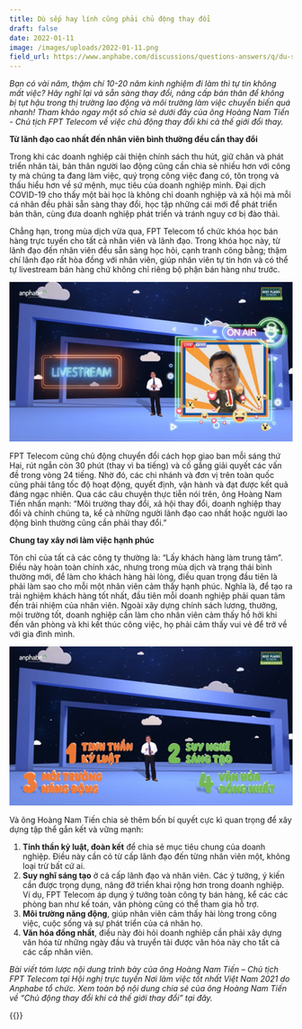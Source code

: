 ```yaml
---
title: Dù sếp hay lính cũng phải chủ động thay đổi
draft: false
date: 2022-01-11
image: /images/uploads/2022-01-11.png
field_url: https://www.anphabe.com/discussions/questions-answers/q/du-sep-hay-linh-cung-phai-chu-dong-thay-doi/40529/answer
---
```

*Bạn có vài năm, thậm chí 10-20 năm kinh nghiệm đi làm thì tự tin không mất việc? Hãy nghĩ lại và sẵn sàng thay đổi, nâng cấp bản thân để không bị tụt hậu trong thị trường lao động và môi trường làm việc chuyển biến quá nhanh! Tham khảo ngay một số chia sẻ dưới đây của ông Hoàng Nam Tiến - Chủ tịch FPT Telecom về việc chủ động thay đổi khi cả thế giới đổi thay.*

**Từ lãnh đạo cao nhất đến nhân viên bình thường đều cần thay đổi**

Trong khi các doanh nghiệp cải thiện chính sách thu hút, giữ chân và phát triển nhân tài, bản thân người lao động cũng cần chia sẻ nhiều hơn với công ty mà chúng ta đang làm việc, quý trọng công việc đang có, tôn trọng và thấu hiểu hơn về sứ mệnh, mục tiêu của doanh nghiệp mình. Đại dịch COVID-19 cho thấy một bài học là không chỉ doanh nghiệp và xã hội mà mỗi cá nhân đều phải sẵn sàng thay đổi, học tập những cái mới để phát triển bản thân, cùng đưa doanh nghiệp phát triển và tránh nguy cơ bị đào thải.

Chẳng hạn, trong mùa dịch vừa qua, FPT Telecom tổ chức khóa học bán hàng trực tuyến cho tất cả nhân viên và lãnh đạo. Trong khóa học này, từ lãnh đạo đến nhân viên đều sẵn sàng học hỏi, cạnh tranh công bằng; thậm chí lãnh đạo rất hòa đồng với nhân viên, giúp nhân viên tự tin hơn và có thể tự livestream bán hàng chứ không chỉ riêng bộ phận bán hàng như trước.

![Chương trình Livestream bán hàng](/images/uploads/2022-01-11-1-.png "Chương trình Livestream bán hàng")

FPT Telecom cũng chủ động chuyển đổi cách họp giao ban mỗi sáng thứ Hai, rút ngắn còn 30 phút (thay vì ba tiếng) và cố gắng giải quyết các vấn đề trong vòng 24 tiếng. Nhờ đó, các chi nhánh và đơn vị trên toàn quốc cũng phải tăng tốc độ hoạt động, quyết định, vận hành và đạt được kết quả đáng ngạc nhiên. Qua các câu chuyện thực tiễn nói trên, ông Hoàng Nam Tiến nhấn mạnh: “Môi trường thay đổi, xã hội thay đổi, doanh nghiệp thay đổi và chính chúng ta, kể cả những người lãnh đạo cao nhất hoặc người lao động bình thường cũng cần phải thay đổi.”

**Chung tay xây nơi làm việc hạnh phúc**

Tôn chỉ của tất cả các công ty thường là: “Lấy khách hàng làm trung tâm”. Điều này hoàn toàn chính xác, nhưng trong mùa dịch và trạng thái bình thường mới, để làm cho khách hàng hài lòng, điều quan trọng đầu tiên là phải làm sao cho mỗi một nhân viên cảm thấy hạnh phúc. Nghĩa là, để tạo ra trải nghiệm khách hàng tốt nhất, đầu tiên mỗi doanh nghiệp phải quan tâm đến trải nhiệm của nhân viên. Ngoài xây dựng chính sách lương, thưởng, môi trường tốt, doanh nghiệp cần làm cho nhân viên cảm thấy hồ hởi khi đến văn phòng và khi kết thúc công việc, họ phải cảm thấy vui vẻ để trở về với gia đình mình.

![4 bí quyết quan trọng để xây dựng tập thể gắn kết và vững mạnh](/images/uploads/2022-01-11-3-.png "4 bí quyết quan trọng để xây dựng tập thể gắn kết và vững mạnh")

Và ông Hoàng Nam Tiến chia sẻ thêm bốn bí quyết cực kì quan trọng để xây dựng tập thể gắn kết và vững mạnh:

1. **Tinh thần kỷ luật, đoàn kết** để chia sẻ mục tiêu chung của doanh nghiệp. Điều này cần có từ cấp lãnh đạo đến từng nhân viên một, không loại trừ bất cứ ai.
2. **Suy nghĩ sáng tạo** ở cả cấp lãnh đạo và nhân viên. Các ý tưởng, ý kiến cần được trọng dụng, nâng đỡ triển khai rộng hơn trong doanh nghiệp. Ví dụ, FPT Telecom áp dụng ý tưởng toàn công ty bán hàng, kể các các phòng ban như kế toán, văn phòng cũng có thể tham gia hỗ trợ.
3. **Môi trường năng động**, giúp nhân viên cảm thấy hài lòng trong công việc, cuộc sống và sự phát triển của cá nhân họ.
4. **Văn hóa đồng nhất**, điều này đòi hỏi doanh nghiêp cần phải xây dựng văn hóa từ những ngày đầu và truyển tải được văn hóa này cho tất cả các cấp nhân viên.

*Bài viết tóm lược nội dung trình bày của ông Hoàng Nam Tiến – Chủ tịch FPT Telecom tại Hội nghị trực tuyến Nơi làm việc tốt nhất Việt Nam 2021  do Anphabe tổ chức. Xem toàn bộ nội dung chia sẻ của ông Hoàng Nam Tiến về “Chủ động thay đổi khi cả thế giới thay đổi” tại đây.*

{{<embed-youtube link="https://www.youtube.com/watch?v=LFbRrYl4awc" >}}